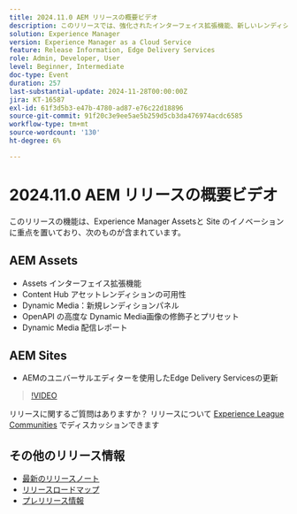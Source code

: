 ```yaml
---
title: 2024.11.0 AEM リリースの概要ビデオ
description: このリリースでは、強化されたインターフェイス拡張機能、新しいレンディションオプション、高度な画像修飾子、AEMのユニバーサルエディターを使用したEdge Delivery Servicesの改善など、Adobe Experience Manager（AEM） Sites とAssetsの主なアップデートについて説明します。
solution: Experience Manager
version: Experience Manager as a Cloud Service
feature: Release Information, Edge Delivery Services
role: Admin, Developer, User
level: Beginner, Intermediate
doc-type: Event
duration: 257
last-substantial-update: 2024-11-28T00:00:00Z
jira: KT-16587
exl-id: 61f3d5b3-e47b-4780-ad87-e76c22d18896
source-git-commit: 91f20c3e9ee5ae5b259d5cb3da476974acdc6585
workflow-type: tm+mt
source-wordcount: '130'
ht-degree: 6%

---
```


# 2024.11.0 AEM リリースの概要ビデオ

このリリースの機能は、Experience Manager Assetsと Site のイノベーションに重点を置いており、次のものが含まれています。

## AEM Assets

* Assets インターフェイス拡張機能&#x200B;
* Content Hub アセットレンディションの可用性&#x200B;
* Dynamic Media：新規レンディションパネル&#x200B;
* OpenAPI の高度な Dynamic Media&#x200B;画像の修飾子とプリセット&#x200B;
* Dynamic Media 配信レポート&#x200B;

## AEM Sites

* AEMの&#x200B;ユニバーサルエディターを使用したEdge Delivery Servicesの更新

>[!VIDEO](https://video.tv.adobe.com/v/3440920/?learn=on&enablevpops)

リリースに関するご質問はありますか？  リリースについて [Experience League Communities](https://adobe.ly/3ZKpM0u) でディスカッションできます

## その他のリリース情報

* [最新のリリースノート](https://experienceleague.adobe.com/docs/experience-manager-cloud-service/content/release-notes/home.html?lang=ja)
* [ リリースロードマップ ](https://experienceleague.adobe.com/docs/experience-manager-release-information/aem-release-updates/update-releases-roadmap.html?lang=ja)
* [ プレリリース情報 ](https://experienceleague.adobe.com/docs/experience-manager-cloud-service/content/release-notes/prerelease.html)
